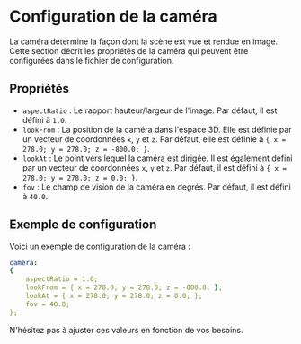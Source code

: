 # Configuration de la caméra

La caméra détermine la façon dont la scène est vue et rendue en image. Cette section décrit les propriétés de la caméra qui peuvent être configurées dans le fichier de configuration.

## Propriétés

- `aspectRatio` : Le rapport hauteur/largeur de l'image. Par défaut, il est défini à `1.0`.
- `lookFrom` : La position de la caméra dans l'espace 3D. Elle est définie par un vecteur de coordonnées `x`, `y` et `z`. Par défaut, elle est définie à `{ x = 278.0; y = 278.0; z = -800.0; }`.
- `lookAt` : Le point vers lequel la caméra est dirigée. Il est également défini par un vecteur de coordonnées `x`, `y` et `z`. Par défaut, il est défini à `{ x = 278.0; y = 278.0; z = 0.0; }`.
- `fov` : Le champ de vision de la caméra en degrés. Par défaut, il est défini à `40.0`.

## Exemple de configuration

Voici un exemple de configuration de la caméra :

```yaml
camera:
{
    aspectRatio = 1.0;
    lookFrom = { x = 278.0; y = 278.0; z = -800.0; };
    lookAt = { x = 278.0; y = 278.0; z = 0.0; };
    fov = 40.0;
};
```

N'hésitez pas à ajuster ces valeurs en fonction de vos besoins.